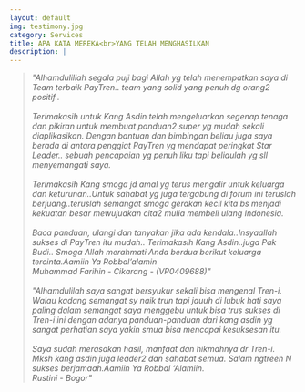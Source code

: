 ```yaml
---
layout: default
img: testimony.jpg
category: Services
title: APA KATA MEREKA<br>YANG TELAH MENGHASILKAN
description: |
---
```

> *"Alhamdulillah segala puji bagi Allah yg telah menempatkan saya di Team terbaik PayTren.. team yang solid yang penuh dg orang2 positif..<br><br>
Terimakasih untuk Kang Asdin telah mengeluarkan segenap tenaga dan pikiran untuk membuat panduan2 super yg mudah sekali diaplikasikan. Dengan bantuan dan bimbingan beliau juga saya berada di antara penggiat PayTren yg mendapat peringkat Star Leader.. sebuah pencapaian yg penuh liku tapi beliaulah yg sll menyemangati saya.
<br><br>Terimakasih Kang smoga jd amal yg terus mengalir untuk keluarga dan keturunan..Untuk sahabat yg juga tergabung di forum ini teruslah berjuang..teruslah semangat smoga gerakan kecil kita bs menjadi kekuatan besar mewujudkan cita2 mulia membeli ulang Indonesia. <br><br>Baca panduan, ulangi dan tanyakan jika ada kendala..Insyaallah sukses di PayTren itu mudah..
Terimakasih Kang Asdin..juga Pak Budi.. Smoga Allah merahmati Anda berdua berikut keluarga tercinta.Aamiin Ya Robbal’alamin
<br>Muhammad Farihin - Cikarang - (VP0409688)"*
<br><br>
>*"Alhamdulilah saya sangat bersyukur sekali bisa mengenal Tren-i. Walau kadang semangat sy naik trun tapi jauuh di lubuk hati saya paling dalam semangat saya menggebu untuk bisa trus sukses di Tren-i ini dengan adanya panduan-panduan dari kang asdin yg sangat perhatian saya yakin smua bisa mencapai kesuksesan itu.
<br><br>Saya sudah merasakan hasil, manfaat dan hikmahnya dr Tren-i. Mksh kang asdin juga leader2 dan sahabat semua. Salam ngtreen N sukses berjamaah.Aamiin Ya Robbal ‘Alamiin.
<br>Rustini - Bogor"*
